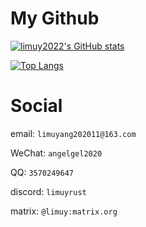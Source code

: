 # My Github

[![limuy2022's GitHub stats](https://github-readme-stats.vercel.app/api?username=limuy2022&show_icons=true&theme=dracula)](https://github.com/anuraghazra/github-readme-stats)

[![Top Langs](https://github-readme-stats.vercel.app/api/top-langs/?username=limuy2022)](https://github.com/anuraghazra/github-readme-stats)

# Social

email: `limuyang202011@163.com`

WeChat: `angelgel2020`

QQ: `3570249647`

discord: `limuyrust`

matrix: `@limuy:matrix.org`
